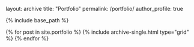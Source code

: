 layout: archive
title: "Portfolio"
permalink: /portfolio/
author_profile: true


{% include base_path %}

<div class="grid__wrapper">
  {% for post in site.portfolio %}
    {% include archive-single.html type="grid" %}
  {% endfor %}
</div>
